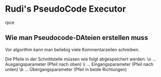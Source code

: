 # Rudi's PseudoCode Executor 
rpce

## Wie man Pseudocode-DAteien erstellen muss
Vor algorithm kann man beliebig viele Kommentarzeilen schreiben.

Die Pfeile in der Schnittstelle müssen wie folgt abgespeichert werden:
    \o ... Ausgangsparameter (Pfeil nach oben)
    \i ... Eingangsparameter (Pfeil nach unten)
    \b ... Übergangsparameter (Pfeil in beide Richtungen)